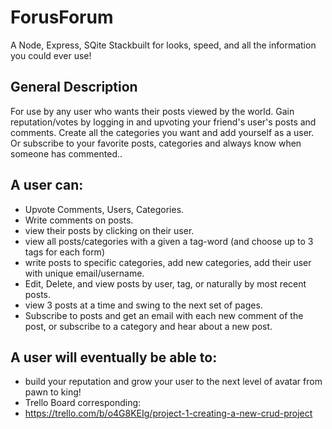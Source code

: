 
# ForusForum
 A Node, Express, SQite Stackbuilt for looks, speed, and all the information you could ever use!
## General Description
For use by any user who wants their posts viewed by the world. Gain reputation/votes by logging in and upvoting your friend's user's posts and comments. Create all the categories you want and add yourself as a user. Or subscribe to your favorite posts, categories and always know when someone has commented..
## A user can:
- Upvote Comments, Users, Categories.
- Write comments on posts.
- view their posts by clicking on their user.
- view all posts/categories with a given a tag-word (and choose up to 3 tags for each form)
- write posts to specific categories, add new categories, add their user with unique email/username.
- Edit, Delete, and view posts by user, tag, or naturally by most recent posts.
- view 3 posts at a time and swing to the next set of pages.
- Subscribe to posts and get an email with each new comment of the post, or subscribe to a category and hear about a new post.
## A user will eventually be able to:
- build your reputation and grow your user to the next level of avatar from pawn to king!
- Trello Board corresponding:
- https://trello.com/b/o4G8KEIg/project-1-creating-a-new-crud-project
